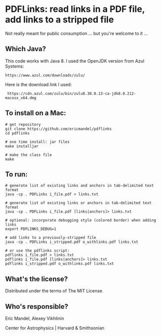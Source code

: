 PDFLinks: read links in a PDF file, add links to a stripped file
================================================================

Not really meant for public consumption ... but you're welcome to it ...

Which Java?
-----------

This code works with Java 8. I used the OpenJDK version from Azul Systems:

    https://www.azul.com/downloads/zulu/

Here is the download link I used:

     https://cdn.azul.com/zulu/bin/zulu8.38.0.13-ca-jdk8.0.212-macosx_x64.dmg

To install on a Mac:
--------------------

    # get repository
    git clone https://github.com/ericmandel/pdflinks
    cd pdflinks

    # one time install: jar files
    make installjar

    # make the class file
    make

To run:
-------

    # generate list of existing links and anchors in tab-delimited text format
    java -cp . PDFLinks i_file.pdf > links.txt

    # generate list of existing links or anchors in tab-delimited text format
    java -cp . PDFLinks i_file.pdf [links|anchors]> links.txt

    # optional: incorporate debugging style (colored border) when adding links
    export PDFLINKS_DEBUG=1

    # add links to a previously-stripped file
    java -cp . PDFLinks i_stripped.pdf o_withlinks.pdf links.txt

    # or use the pdflinks script:
    pdflinks i_file.pdf > links.txt
    pdflinks i_file.pdf [links|anchors]> links.txt
    pdflinks i_stripped.pdf o_withlinks.pdf links.txt


What's the license?
-------------------

Distributed under the terms of The MIT License.

Who's responsible?
------------------

Eric Mandel, Alexey Vikhlinin

Center for Astrophysics | Harvard & Smithsonian
